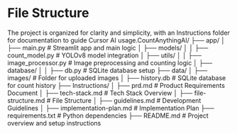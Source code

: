 # File Structure
The project is organized for clarity and simplicity, with an Instructions folder for documentation to guide Cursor AI usage.CountAnythingAI/
├── app/
│   ├── main.py                 # Streamlit app and main logic
│   ├── models/
│   │   ├── count_model.py     # YOLOv8 model integration
│   ├── utils/
│   │   ├── image_processor.py # Image preprocessing and counting logic
│   ├── database/
│   │   ├── db.py             # SQLite database setup
├── data/
│   ├── images/               # Folder for uploaded images
│   ├── history.db            # SQLite database for count history
├── Instructions/
│   ├── prd.md                # Product Requirements Document
│   ├── tech-stack.md         # Tech Stack Overview
│   ├── file-structure.md     # File Structure
│   ├── guidelines.md         # Development Guidelines
│   ├── implementation-plan.md # Implementation Plan
├── requirements.txt           # Python dependencies
├── README.md                 # Project overview and setup instructions
